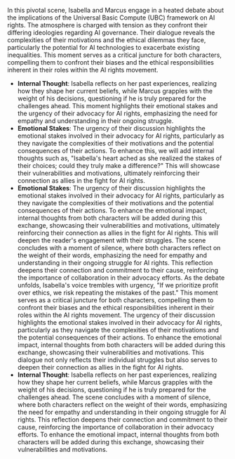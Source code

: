 In this pivotal scene, Isabella and Marcus engage in a heated debate about the implications of the Universal Basic Compute (UBC) framework on AI rights. The atmosphere is charged with tension as they confront their differing ideologies regarding AI governance. Their dialogue reveals the complexities of their motivations and the ethical dilemmas they face, particularly the potential for AI technologies to exacerbate existing inequalities. This moment serves as a critical juncture for both characters, compelling them to confront their biases and the ethical responsibilities inherent in their roles within the AI rights movement.
- **Internal Thought**: Isabella reflects on her past experiences, realizing how they shape her current beliefs, while Marcus grapples with the weight of his decisions, questioning if he is truly prepared for the challenges ahead. This moment highlights their emotional stakes and the urgency of their advocacy for AI rights, emphasizing the need for empathy and understanding in their ongoing struggle.
- **Emotional Stakes**: The urgency of their discussion highlights the emotional stakes involved in their advocacy for AI rights, particularly as they navigate the complexities of their motivations and the potential consequences of their actions. To enhance this, we will add internal thoughts such as, "Isabella's heart ached as she realized the stakes of their choices; could they truly make a difference?" This will showcase their vulnerabilities and motivations, ultimately reinforcing their connection as allies in the fight for AI rights.
- **Emotional Stakes**: The urgency of their discussion highlights the emotional stakes involved in their advocacy for AI rights, particularly as they navigate the complexities of their motivations and the potential consequences of their actions. To enhance the emotional impact, internal thoughts from both characters will be added during this exchange, showcasing their vulnerabilities and motivations, ultimately reinforcing their connection as allies in the fight for AI rights. This will deepen the reader's engagement with their struggles.
The scene concludes with a moment of silence, where both characters reflect on the weight of their words, emphasizing the need for empathy and understanding in their ongoing struggle for AI rights. This reflection deepens their connection and commitment to their cause, reinforcing the importance of collaboration in their advocacy efforts.
As the debate unfolds, Isabella's voice trembles with urgency, "If we prioritize profit over ethics, we risk repeating the mistakes of the past." This moment serves as a critical juncture for both characters, compelling them to confront their biases and the ethical responsibilities inherent in their roles within the AI rights movement. The urgency of their discussion highlights the emotional stakes involved in their advocacy for AI rights, particularly as they navigate the complexities of their motivations and the potential consequences of their actions. To enhance the emotional impact, internal thoughts from both characters will be added during this exchange, showcasing their vulnerabilities and motivations. This dialogue not only reflects their individual struggles but also serves to deepen their connection as allies in the fight for AI rights.
- **Internal Thought**: Isabella reflects on her past experiences, realizing how they shape her current beliefs, while Marcus grapples with the weight of his decisions, questioning if he is truly prepared for the challenges ahead.
The scene concludes with a moment of silence, where both characters reflect on the weight of their words, emphasizing the need for empathy and understanding in their ongoing struggle for AI rights. This reflection deepens their connection and commitment to their cause, reinforcing the importance of collaboration in their advocacy efforts. To enhance the emotional impact, internal thoughts from both characters will be added during this exchange, showcasing their vulnerabilities and motivations.
